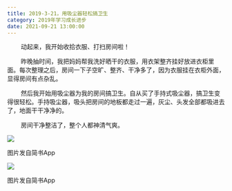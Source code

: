 ```yaml
---
title: 2019-3-21，用吸尘器轻松搞卫生
category: 2019年学习成长进步
date: 2021-09-21 13:00:00
---
```


        动起来，我开始收拾衣服、打扫房间啦！

        昨晚抽时间，我把妈妈帮我洗好晒干的衣服，用衣架整齐挂好放进衣柜里面。每次整理之后，房间一下子空旷、整齐、干净多了，因为衣服挂在衣柜外面，显得房间有点杂乱。  

        然后我开始用吸尘器为我的房间搞卫生。自从买了手持式吸尘器，搞卫生变得很轻松。手持吸尘器，吸头把房间的地板都走过一遍，灰尘、头发全部都吸进去了，地面干干净净的。  

        房间干净整洁了，整个人都神清气爽。

![](http://upload-images.jianshu.io/upload_images/3910675-5bbc9b40b28c76f3.jpg?imageMogr2/auto-orient/strip%7CimageView2/2/w/1080/q/50)  

图片发自简书App

![](http://upload-images.jianshu.io/upload_images/3910675-801e89133037e3b1.jpg?imageMogr2/auto-orient/strip%7CimageView2/2/w/1080/q/50)  

图片发自简书App